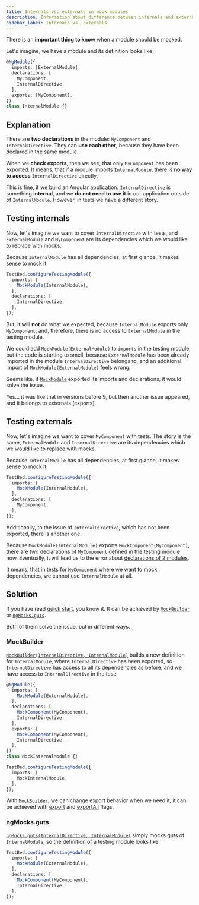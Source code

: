 ```yaml
---
title: Internals vs. externals in mock modules
description: Information about difference between internals and externals when in mock modules using MockModule
sidebar_label: Internals vs. externals
---
```


There is an **important thing to know** when a module should be mocked.

Let's imagine, we have a module and its definition looks like:

```ts
@NgModule({
  imports: [ExternalModule],
  declarations: [
    MyComponent,
    InternalDirective,
  ],
  exports: [MyComponent],
})
class InternalModule {}
```

## Explanation

There are **two declarations** in the module: `MyComponent` and `InternalDirective`.
They can **use each other**, because they have been declared in the same module.

When we **check exports**, then we see, that only `MyComponent` has been exported.
It means, that if a module imports `InternalModule`, there is **no way to access** `InternalDirective`
directly.

This is fine, if we build an Angular application. `InternalDirective` is something **internal**,
and we **do not need to use it** in our application outside of `InternalModule`.
However, in tests we have a different story.

## Testing internals

Now, let's imagine we want to cover `InternalDirective` with tests,
and `ExternalModule` and `MyComponent` are its dependencies
which we would like to replace with mocks.

Because `InternalModule` has all dependencies,
at first glance, it makes sense to mock it:

```ts
TestBed.configureTestingModule({
  imports: [
    MockModule(InternalModule),
  ],
  declarations: [
    InternalDirective,
  ],
});
```

But, it **will not** do what we expected, because `InternalModule` exports only `MyComponent`,
and, therefore, there is no access to `ExternalModule` in the testing module.

We could add `MockModule(ExternalModule)` to `imports` in the testing module,
but the code is starting to smell, because `ExternalModule` has been already imported in the module
`InternalDirective` belongs to,
and an additional import of `MockModule(ExternalModule)` feels wrong.

Seems like, if [`MockModule`](/api/MockModule.md) exported its imports and declarations, it would solve the issue.

Yes... it was like that in versions before 9,
but then another issue appeared, and it belongs to externals (exports).

## Testing externals

Now, let's imagine we want to cover `MyComponent` with tests.
The story is the same,
`ExternalModule` and `InternalDirective` are its dependencies
which we would like to replace with mocks.

Because `InternalModule` has all dependencies,
at first glance, it makes sense to mock it:

```ts
TestBed.configureTestingModule({
  imports: [
    MockModule(InternalModule),
  ],
  declarations: [
    MyComponent,
  ],
});
```

Additionally, to the issue of `InternalDirective`, which has not been exported, there is another one.

Because `MockModule(InternalModule)` exports `MockComponent(MyComponent)`, there are two declarations of `MyComponent`
defined in the testing module now.
Eventually, it will lead us to the error about [declarations of 2 modules](declarations-of-2-modules.md).

It means, that in tests for `MyComponent` where we want to mock dependencies, we cannot use `InternalModule` at all.

## Solution

If you have read [quick start](/extra/quick-start.md), you know it.
It can be achieved by [`MockBuilder`](/api/MockBuilder.md) or [`ngMocks.guts`](/api/ngMocks/guts.md).

Both of them solve the issue, but in different ways.

### MockBuilder

[`MockBuilder(InternalDirective, InternalModule)`](/api/MockBuilder.md) builds a new definition for `InternalModule`,
where `InternalDirective` has been exported, so `InternalDirective` has access to all its dependencies as before,
and we have access to `InternalDirective` in the test:

```ts
@NgModule({
  imports: [
    MockModule(ExternalModule),
  ],
  declarations: [
    MockComponent(MyComponent),
    InternalDirective,
  ],
  exports: [
    MockComponent(MyComponent),
    InternalDirective,
  ],
})
class MockInternalModule {}

TestBed.configureTestingModule({
  imports: [
    MockInternalModule,
  ],
});
```

With [`MockBuilder`](/api/MockBuilder.md), we can change export behavior when we need it,
it can be achieved with [export](/api/MockBuilder.md#export-flag) and [exportAll](/api/MockBuilder.md#exportall-flag) flags.  

### ngMocks.guts

[`ngMocks.guts(InternalDirective, InternalModule)`](/api/ngMocks/guts.md) simply mocks guts of `InternalModule`,
so the definition of a testing module looks like: 

```ts
TestBed.configureTestingModule({
  imports: [
    MockModule(ExternalModule),
  ],
  declarations: [
    MockComponent(MyComponent),
    InternalDirective,
  ],
});
```
